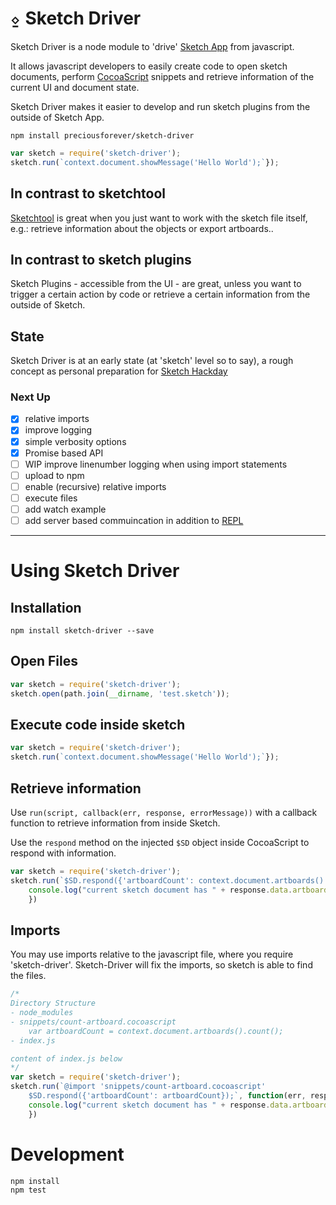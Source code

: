 # ⍚ Sketch Driver

Sketch Driver is a node module to 'drive' [Sketch App](http://developer.sketchapp.com/introduction/) from javascript.

It allows javascript developers to easily create code to open sketch documents, perform [CocoaScript](https://github.com/ccgus/CocoaScript) snippets and retrieve information of the current UI and document state.

Sketch Driver makes it easier to develop and run sketch plugins from the outside of Sketch App.

```
npm install preciousforever/sketch-driver
```

```js
var sketch = require('sketch-driver');
sketch.run(`context.document.showMessage('Hello World');`});
```

## In contrast to sketchtool

[Sketchtool](http://www.sketchapp.com/tool/) is great when you just want to work with the sketch file itself, e.g.: retrieve information about the objects or export artboards..

## In contrast to sketch plugins

Sketch Plugins - accessible from the UI - are great, unless you want to trigger a certain action by code or retrieve a certain information from the outside of Sketch.

## State

Sketch Driver is at an early state (at 'sketch' level so to say), a rough concept as personal preparation for [Sketch Hackday](http://designtoolshackday.com/)

### Next Up
- [x] relative imports
- [x] improve logging
- [x] simple verbosity options
- [x] Promise based API
- [ ] WIP improve linenumber logging when using import statements
- [ ] upload to npm
- [ ] enable (recursive) relative imports
- [ ] execute files
- [ ] add watch example
- [ ] add server based commuincation in addition to [REPL](https://en.wikipedia.org/wiki/Read%E2%80%93eval%E2%80%93print_loop)

---

# Using Sketch Driver


## Installation

```
npm install sketch-driver --save
```

## Open Files

```js
var sketch = require('sketch-driver');
sketch.open(path.join(__dirname, 'test.sketch'));
```

## Execute code inside sketch

```js
var sketch = require('sketch-driver');
sketch.run(`context.document.showMessage('Hello World');`});
```

## Retrieve information

Use `run(script, callback(err, response, errorMessage))` with a callback function to retrieve information from inside Sketch.

Use the `respond` method on the injected `$SD` object inside CocoaScript to respond with information.

```js
var sketch = require('sketch-driver');
sketch.run(`$SD.respond({'artboardCount': context.document.artboards().count()});`, function(err, response) {
    console.log("current sketch document has " + response.data.artboardCount + "artboards");
    })

```

## Imports

You may use imports relative to the javascript file, where you require 'sketch-driver'. Sketch-Driver will fix the imports, so sketch is able to find the files.

```js
/*
Directory Structure
- node_modules
- snippets/count-artboard.cocoascript
    var artboardCount = context.document.artboards().count(); 
- index.js

content of index.js below
*/
var sketch = require('sketch-driver');
sketch.run(`@import 'snippets/count-artboard.cocoascript'
    $SD.respond({'artboardCount': artboardCount});`, function(err, response) {
    console.log("current sketch document has " + response.data.artboardCount + "artboards");
    })
```

# Development

```
npm install
npm test
```